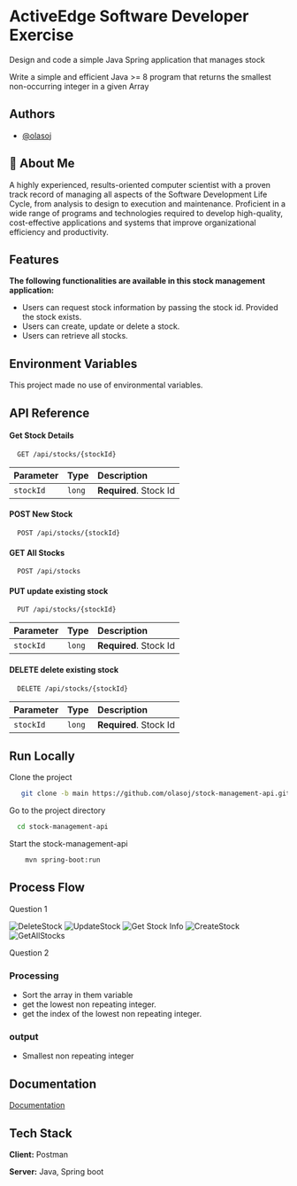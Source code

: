 # ActiveEdge Software Developer Exercise

Design and code a simple Java Spring application that manages stock

Write a simple and efficient Java >= 8 program that returns the smallest non-occurring
integer in a given Array

## Authors

- [@olasoj](https://www.github.com/olasoj)

## 🚀 About Me

A highly experienced, results-oriented computer scientist with a proven track record of managing all aspects of the Software Development Life Cycle, from analysis to design to execution and maintenance. Proficient in a wide range of programs and technologies required to develop high-quality, cost-effective applications and systems that improve organizational efficiency and productivity.

## Features

**The following functionalities are available in this stock management application:**

- Users can request stock information by passing the stock id. Provided the stock exists.
- Users can create, update or delete a stock.
- Users can retrieve all stocks.

## Environment Variables

This project made no use of environmental variables.

## API Reference

#### Get Stock Details

```http
  GET /api/stocks/{stockId}
```

| Parameter | Type   | Description            |
| :-------- | :----- | :--------------------- |
| `stockId` | `long` | **Required**. Stock Id |

#### POST New Stock

```http
  POST /api/stocks/{stockId}
```

#### GET All Stocks

```http
  POST /api/stocks
```

#### PUT update existing stock

```http
  PUT /api/stocks/{stockId}
```

| Parameter | Type   | Description            |
| :-------- | :----- | :--------------------- |
| `stockId` | `long` | **Required**. Stock Id |

#### DELETE delete existing stock

```http
  DELETE /api/stocks/{stockId}
```

| Parameter | Type   | Description            |
| :-------- | :----- | :--------------------- |
| `stockId` | `long` | **Required**. Stock Id |

## Run Locally

Clone the project

```bash
   git clone -b main https://github.com/olasoj/stock-management-api.git
```

Go to the project directory

```bash
  cd stock-management-api
```

Start the stock-management-api

```bash
    mvn spring-boot:run
```

## Process Flow

Question 1

![DeleteStock](https://www.websequencediagrams.com/cgi-bin/cdraw?lz=dGl0bGUgRGVsZXRlIFN0b2NrIEluZm9ybWF0aW9uCgphY3RvciBVc2VyClVzZXItPitQb3N0bWFuOgAoDQoKABAHLT4rAEAGQ29udHJvbGxlcgAbDwAPEAAqCFNlcnZpY2UAGhQAFActAFUIUmVwb3NpdG9yeTogR2V0AHsICgphbAAGByBOb3QgRm91bmQKICAgAIFTBgAsCi0tPgBlDgAbGQBwCgCBRBIAUBkAgXELIC0tPi0AgikJAIELEAplbHMAgm8OAIEaFCAAgR4RUmV0cmlldgAjEQCCHgotAIIXEQCDUhEAgVEUAIMpE3Jlc3BvbnNlAIE8IwAeDQCCcwUKZW5kCgo&s=default)
![UpdateStock](https://www.websequencediagrams.com/cgi-bin/cdraw?lz=dGl0bGUgVXBkYXRlIFN0b2NrIEluZm9ybWF0aW9uCgphY3RvciBVc2VyClVzZXItPitQb3N0bWFuOgAoDQoKABAHLT4rAEAGQ29udHJvbGxlcgAbDwAPEAAqCFNlcnZpY2UAGhQAFActAFUIUmVwb3NpdG9yeTogR2V0AHsICgphbAAGByBOb3QgRm91bmQKICAgAIFTBgAsCi0tPgBlDgAbGQBwCgCBRBIAUBkAgXELIC0tPi0AgikJAIELEAplbHMAgmoTAIEfFCAAgSMRUmV0cmlldgCCeQgAgRsYAIJCFQBYDwCCUBAAgzANcmVzcG9uc2UAgT0jAB4NAIJ0BQplbmQKCg&s=default)
![Get Stock Info](https://www.websequencediagrams.com/cgi-bin/cdraw?lz=dGl0bGUgR2V0IFN0b2NrIEluZm9ybWF0aW9uCgphY3RvciBVc2VyClVzZXItPitQb3N0bWFuOgAnC0RldGlhbHMKCgAVBy0-KwBFBkNvbnRyb2xsZXIAGxQAFBAALwhTZXJ2aWNlABoZABkHLQBfCFJlcG9zaXRvcnkAgQAVCgphbACBVAhOb3QgRm91bmQKICAgAIFqBgA0CgBICQB4CQAcGQBzEACBXQ0AUhkAggULIC0tPi0AgkIJAIENEAplbHNlIFJldHVybgCDCwsAgSEUIACBJBJzAIM-CS4AgWIFAIEQJwAxBmkAWw0AgRkZAB4PAGIGZW5kCg&s=default)
![CreateStock](https://www.websequencediagrams.com/cgi-bin/cdraw?lz=dGl0bGUgQ3JlYXRlIFN0b2NrCgphY3RvciBVc2VyClVzZXItPitQb3N0bWFuOgAaDwAQBy0-KwA1BSBDb250cm9sbGVyABsPAA8QACoIU2VydmljZQBIEAoKYWx0IFZhbGlkYXRpb24gRXJyb3IKICAgAIEdBgAwBy0tPi0AZxIAHRoAgRULIC0tPi0AgU0JAFkRCmVscwCCBw8AahMAgXAGUmVwb3NpdG9yeQCCEA8AgSYJABgKLS0-LQCBNg06AIESCACCfAVkAEwaAIJPDXJlc3BvbnNlAIE4IwAeDQCCPQUKZW5kCgo&s=default)
![GetAllStocks](https://www.websequencediagrams.com/cgi-bin/cdraw?lz=dGl0bGUgR2V0IEFsbCBTdG9ja3MKCmFjdG9yIFVzZXIKVXNlci0-K1Bvc3RtYW46ABoRABIHLT4rADgFIENvbnRyb2xsZXIAGxEAERAALAhTZXJ2aWNlABoWABYHLQBZCFJlcG9zaXRvcnkAShYAFgotLT4tAIFMBgBYCQBDFi0AgSgSAIEbFyAtLT4tAIICCQCCKAY&s=default)

Question 2

### Processing

- Sort the array in them variable
- get the lowest non repeating integer.
- get the index of the lowest non repeating integer.

### output

- Smallest non repeating integer

## Documentation

[Documentation](https://stock-management-doc.surge.sh/)

## Tech Stack

**Client:** Postman

**Server:** Java, Spring boot
